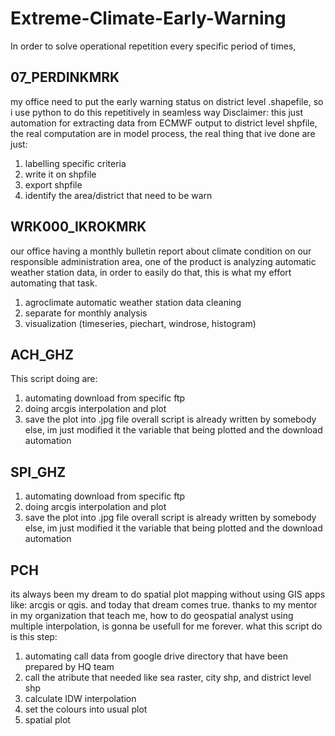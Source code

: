 # Extreme-Climate-Early-Warning
In order to solve operational repetition every specific period of times, 
## 07_PERDINKMRK
my office need to put the early warning status on district level .shapefile, so i use python to do this repetitively in seamless way
Disclaimer: this just automation for extracting data from ECMWF output to district level shpfile, the real computation are in model process, the real thing that ive done are just:
1. labelling specific criteria
2. write it on shpfile
3. export shpfile
4. identify the area/district that need to be warn
## WRK000_IKROKMRK
our office having a monthly bulletin report about climate condition on our responsible administration area, one of the product is analyzing automatic weather station data, in order to easily do that, this is what my effort automating that task. 
1. agroclimate automatic weather station data cleaning
2. separate for monthly analysis
3. visualization (timeseries, piechart, windrose, histogram)
## ACH_GHZ
This script doing are:
1. automating download from specific ftp
2. doing arcgis interpolation and plot
3. save the plot into .jpg file
overall script is already written by somebody else, im just modified it the variable that being plotted and the download automation
## SPI_GHZ
1. automating download from specific ftp
2. doing arcgis interpolation and plot
3. save the plot into .jpg file
overall script is already written by somebody else, im just modified it the variable that being plotted and the download automation
## PCH
its always been my dream to do spatial plot mapping without using GIS apps like: arcgis or qgis. and today that dream comes true. thanks to my mentor in my organization that teach me,
how to do geospatial analyst using multiple interpolation, is gonna be usefull for me forever. what this script do is this step:
1. automating call data from google drive directory that have been prepared by HQ team
2. call the atribute that needed like sea raster, city shp, and district level shp
3. calculate IDW interpolation
4. set the colours into usual plot
5. spatial plot

